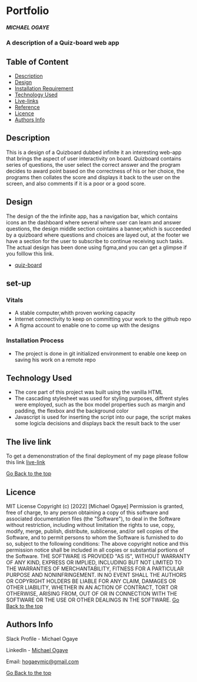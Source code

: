 # Portfolio
##### MICHAEL OGAYE
### A description of a Quiz-board web app
## Table of Content
+ [Description](#description)
+ [Design](Design)
+ [Installation Requirement]( Requisites)
+ [Technology Used](technology-used)
+ [Live-links](#Livelinks)
+ [Reference](#reference)
+ [Licence](#licence)
+ [Authors Info](#aut)
## Description
<p>This is a design of a  Quizboard dubbed infinite it an interesting web-app that brings the aspect of user interactivity on board. Quizboard  contains series of questions, the user  select the correct answer and the program decides to award point based on the correctness of his or her choice, the programs then collates the score and displays it back to the user on the screen, and also comments if it is a poor or a good score.</p>

## Design
The design of the the infinite app, has a navigation bar, which contains icons an the dashboard where several where user can learn and answer questions, the design middle section cointains a banner,which is succeeded by a quizboard where questions and choices are layed out, at the footer we have a section for the user to subscribe to continue receiving such tasks.
The actual design has been done using figma,and you can get a glimpse if you folllow this link.
 + [quiz-board](https://www.figma.com/file/VrIGz8LIiFX1WlHWyU55ts/QUIZ_DASHBOARD?node-id=22%3A19)


## set-up
### Vitals
* A stable computer,whith proven working capacity
* Internet connectivity to keep on committing your work to the github repo
* A figma account to enable one to come up with the designs
### Installation Process
* The project is done in git initialized environment to enable one keep on saving his work on a remote repo
## Technology Used
* The core part of this project was built using the vanilla HTML
* The cascading stylesheet was used for styling purposes, diffrent styles were employed, such as the box model properties such as margin and padding, the flexbox and the background color
* Javascript is used for inserting the script into our page, the script makes some logicla decisions and displays back the result back to the user
## The live link
To get a demenonstration of the final deployment of my page please follow this link
[live-link](https://michael-ogaye.github.io/quizboard/)

  
[Go Back to the top](#portfolio)
## Licence
MIT License
Copyright (c) [2022] [Michael Ogaye]
Permission is  granted, free of charge, to any person obtaining a copy
of this software and associated documentation files (the "Software"), to deal
in the Software without restriction, including without limitation the rights
to use, copy, modify, merge, publish, distribute, sublicense, and/or sell
copies of the Software, and to permit persons to whom the Software is
furnished to do so, subject to the following conditions:
The above copyright notice and this permission notice shall be included in all
copies or substantial portions of the Software.
THE SOFTWARE IS PROVIDED "AS IS", WITHOUT WARRANTY OF ANY KIND, EXPRESS OR
IMPLIED, INCLUDING BUT NOT LIMITED TO THE WARRANTIES OF MERCHANTABILITY,
FITNESS FOR A PARTICULAR PURPOSE AND NONINFRINGEMENT. IN NO EVENT SHALL THE
AUTHORS OR COPYRIGHT HOLDERS BE LIABLE FOR ANY CLAIM, DAMAGES OR OTHER
LIABILITY, WHETHER IN AN ACTION OF CONTRACT, TORT OR OTHERWISE, ARISING FROM,
OUT OF OR IN CONNECTION WITH THE SOFTWARE OR THE USE OR OTHER DEALINGS IN THE
SOFTWARE.
[Go Back to the top](#portfolio)
## Authors Info
Slack Profile - Michael Ogaye

Linkedln - [Michael Ogaye](https://www.linkedin.com/in/ogaye-michael-279342212/)

Email: hogaeymic@gmail.com

[Go Back to the top](#portfolio)